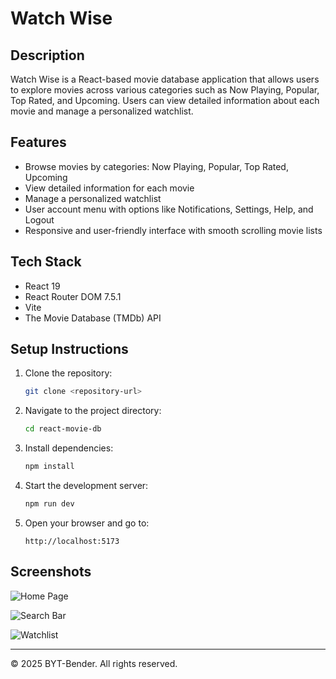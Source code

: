 # Watch Wise

## Description
Watch Wise is a React-based movie database application that allows users to explore movies across various categories such as Now Playing, Popular, Top Rated, and Upcoming. Users can view detailed information about each movie and manage a personalized watchlist.

## Features
- Browse movies by categories: Now Playing, Popular, Top Rated, Upcoming
- View detailed information for each movie
- Manage a personalized watchlist
- User account menu with options like Notifications, Settings, Help, and Logout
- Responsive and user-friendly interface with smooth scrolling movie lists

## Tech Stack
- React 19
- React Router DOM 7.5.1
- Vite
- The Movie Database (TMDb) API

## Setup Instructions
1. Clone the repository:
   ```bash
   git clone <repository-url>
   ```
2. Navigate to the project directory:
   ```bash
   cd react-movie-db
   ```
3. Install dependencies:
   ```bash
   npm install
   ```
4. Start the development server:
   ```bash
   npm run dev
   ```
5. Open your browser and go to:
   ```
   http://localhost:5173
   ```

## Screenshots

![Home Page](https://github.com/user-attachments/assets/45d4d425-a027-43f9-afe0-7456b71c30db)

![Search Bar](https://github.com/user-attachments/assets/9d96b36a-61a7-4e35-b47f-10e5c45531e6)

![Watchlist](https://github.com/user-attachments/assets/cfd587b3-0ed7-4443-87b0-325e7146e622)

---

© 2025 BYT-Bender. All rights reserved.
